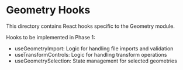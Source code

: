 # Geometry Hooks

This directory contains React hooks specific to the Geometry module.

Hooks to be implemented in Phase 1:
- useGeometryImport: Logic for handling file imports and validation
- useTransformControls: Logic for handling transform operations
- useGeometrySelection: State management for selected geometries